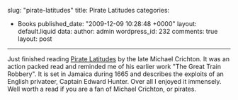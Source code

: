 slug: "pirate-latitudes"
title: Pirate Latitudes
categories:
  - Books
published_date: "2009-12-09 10:28:48 +0000"
layout: default.liquid
data:
  author: admin
  wordpress_id: 232
  comments: true
  layout: post
---
Just finished reading [Pirate Latitudes](http://www.youtube.com/watch?v=1lJ5Fe_vHF8) by the late Michael Crichton. It was an action packed read and reminded me of his earlier work "The Great Train Robbery". It is set in Jamaica during 1665 and describes the exploits of an English privateer, Captain Edward Hunter. Over all I enjoyed it immensely. Well worth a read if you are a fan of Michael Crichton, or pirates.
